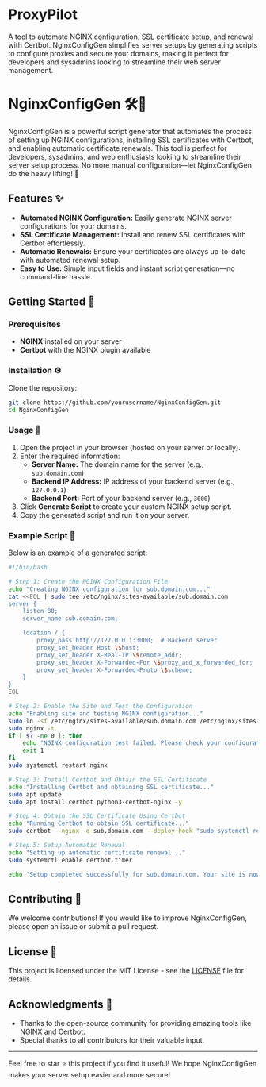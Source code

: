 # ProxyPilot
A tool to automate NGINX configuration, SSL certificate setup, and renewal with Certbot. NginxConfigGen simplifies server setups by generating scripts to configure proxies and secure your domains, making it perfect for developers and sysadmins looking to streamline their web server management.


# NginxConfigGen 🛠️🚀

NginxConfigGen is a powerful script generator that automates the process of setting up NGINX configurations, installing SSL certificates with Certbot, and enabling automatic certificate renewals. This tool is perfect for developers, sysadmins, and web enthusiasts looking to streamline their server setup process. No more manual configuration—let NginxConfigGen do the heavy lifting! 🧰

## Features ✨

- **Automated NGINX Configuration:** Easily generate NGINX server configurations for your domains.
- **SSL Certificate Management:** Install and renew SSL certificates with Certbot effortlessly.
- **Automatic Renewals:** Ensure your certificates are always up-to-date with automated renewal setup.
- **Easy to Use:** Simple input fields and instant script generation—no command-line hassle.

## Getting Started 🏁

### Prerequisites

- **NGINX** installed on your server
- **Certbot** with the NGINX plugin available

### Installation ⚙️

Clone the repository:

```bash
git clone https://github.com/yourusername/NginxConfigGen.git
cd NginxConfigGen
```

### Usage 🚦

1. Open the project in your browser (hosted on your server or locally).
2. Enter the required information:
   - **Server Name:** The domain name for the server (e.g., `sub.domain.com`)
   - **Backend IP Address:** IP address of your backend server (e.g., `127.0.0.1`)
   - **Backend Port:** Port of your backend server (e.g., `3000`)
3. Click **Generate Script** to create your custom NGINX setup script.
4. Copy the generated script and run it on your server.

### Example Script 📝

Below is an example of a generated script:

```bash
#!/bin/bash

# Step 1: Create the NGINX Configuration File
echo "Creating NGINX configuration for sub.domain.com..."
cat <<EOL | sudo tee /etc/nginx/sites-available/sub.domain.com
server {
    listen 80;
    server_name sub.domain.com;

    location / {
        proxy_pass http://127.0.0.1:3000;  # Backend server
        proxy_set_header Host \$host;
        proxy_set_header X-Real-IP \$remote_addr;
        proxy_set_header X-Forwarded-For \$proxy_add_x_forwarded_for;
        proxy_set_header X-Forwarded-Proto \$scheme;
    }
}
EOL

# Step 2: Enable the Site and Test the Configuration
echo "Enabling site and testing NGINX configuration..."
sudo ln -sf /etc/nginx/sites-available/sub.domain.com /etc/nginx/sites-enabled/
sudo nginx -t
if [ $? -ne 0 ]; then
    echo "NGINX configuration test failed. Please check your configuration."
    exit 1
fi
sudo systemctl restart nginx

# Step 3: Install Certbot and Obtain the SSL Certificate
echo "Installing Certbot and obtaining SSL certificate..."
sudo apt update
sudo apt install certbot python3-certbot-nginx -y

# Step 4: Obtain the SSL Certificate Using Certbot
echo "Running Certbot to obtain SSL certificate..."
sudo certbot --nginx -d sub.domain.com --deploy-hook "sudo systemctl restart nginx"

# Step 5: Setup Automatic Renewal
echo "Setting up automatic certificate renewal..."
sudo systemctl enable certbot.timer

echo "Setup completed successfully for sub.domain.com. Your site is now configured with SSL."
```

## Contributing 🤝

We welcome contributions! If you would like to improve NginxConfigGen, please open an issue or submit a pull request.

## License 📜

This project is licensed under the MIT License - see the [LICENSE](LICENSE) file for details.

## Acknowledgments 🙏

- Thanks to the open-source community for providing amazing tools like NGINX and Certbot.
- Special thanks to all contributors for their valuable input.

---

Feel free to star ⭐ this project if you find it useful! We hope NginxConfigGen makes your server setup easier and more secure!
